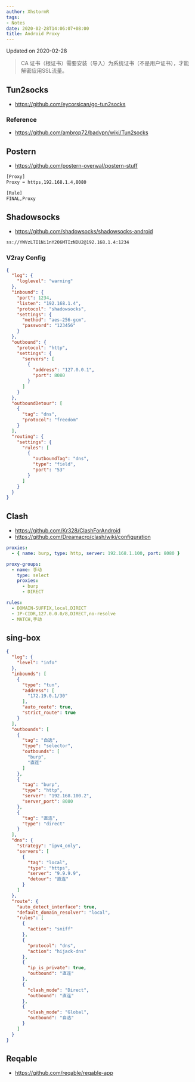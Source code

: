 ```yaml
---
author: XhstormR
tags:
- Notes
date: 2020-02-28T14:06:07+08:00
title: Android Proxy
---
```


<!--more-->

Updated on 2020-02-28

> CA 证书（根证书）需要安装（导入）为系统证书（不是用户证书），才能解密应用SSL流量。

## Tun2socks
* https://github.com/eycorsican/go-tun2socks

### Reference
* https://github.com/ambrop72/badvpn/wiki/Tun2socks

## Postern
* https://github.com/postern-overwal/postern-stuff

```bash
[Proxy]
Proxy = https,192.168.1.4,8080

[Rule]
FINAL,Proxy
```

## Shadowsocks
* https://github.com/shadowsocks/shadowsocks-android

```bash
ss://YWVzLTI1Ni1nY206MTIzNDU2@192.168.1.4:1234
```

### V2ray Config
```json
{
  "log": {
    "loglevel": "warning"
  },
  "inbound": {
    "port": 1234,
    "listen": "192.168.1.4",
    "protocol": "shadowsocks",
    "settings": {
      "method": "aes-256-gcm",
      "password": "123456"
    }
  },
  "outbound": {
    "protocol": "http",
    "settings": {
      "servers": [
        {
          "address": "127.0.0.1",
          "port": 8080
        }
      ]
    }
  },
  "outboundDetour": [
    {
      "tag": "dns",
      "protocol": "freedom"
    }
  ],
  "routing": {
    "settings": {
      "rules": [
        {
          "outboundTag": "dns",
          "type": "field",
          "port": "53"
        }
      ]
    }
  }
}
```

## Clash
* https://github.com/Kr328/ClashForAndroid
* https://github.com/Dreamacro/clash/wiki/configuration

```yaml
proxies:
  - { name: burp, type: http, server: 192.168.1.100, port: 8080 }

proxy-groups:
  - name: 手动
    type: select
    proxies:
      - burp
      - DIRECT

rules:
  - DOMAIN-SUFFIX,local,DIRECT
  - IP-CIDR,127.0.0.0/8,DIRECT,no-resolve
  - MATCH,手动
```

## sing-box

```json
{
  "log": {
    "level": "info"
  },
  "inbounds": [
    {
      "type": "tun",
      "address": [
        "172.19.0.1/30"
      ],
      "auto_route": true,
      "strict_route": true
    }
  ],
  "outbounds": [
    {
      "tag": "自选",
      "type": "selector",
      "outbounds": [
        "burp",
        "直连"
      ]
    },
    {
      "tag": "burp",
      "type": "http",
      "server": "192.168.100.2",
      "server_port": 8080
    },
    {
      "tag": "直连",
      "type": "direct"
    }
  ],
  "dns": {
    "strategy": "ipv4_only",
    "servers": [
      {
        "tag": "local",
        "type": "https",
        "server": "9.9.9.9",
        "detour": "直连"
      }
    ]
  },
  "route": {
    "auto_detect_interface": true,
    "default_domain_resolver": "local",
    "rules": [
      {
        "action": "sniff"
      },
      {
        "protocol": "dns",
        "action": "hijack-dns"
      },
      {
        "ip_is_private": true,
        "outbound": "直连"
      },
      {
        "clash_mode": "Direct",
        "outbound": "直连"
      },
      {
        "clash_mode": "Global",
        "outbound": "自选"
      }
    ]
  }
}
```

## Reqable
* https://github.com/reqable/reqable-app
